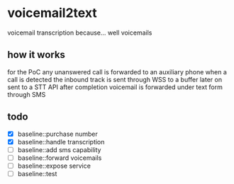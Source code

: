 # voicemail2text
voicemail transcription because... well voicemails


## how it works

for the PoC any unanswered call is forwarded to an auxiliary phone
when a call is detected the inbound track is sent through WSS to a buffer later on
sent to a STT API
after completion voicemail is forwarded under text form through SMS

## todo

- [x] baseline::purchase number
- [x] baseline::handle transcription
- [ ] baseline::add sms capability
- [ ] baseline::forward voicemails
- [ ] baseline::expose service
- [ ] baseline::test
